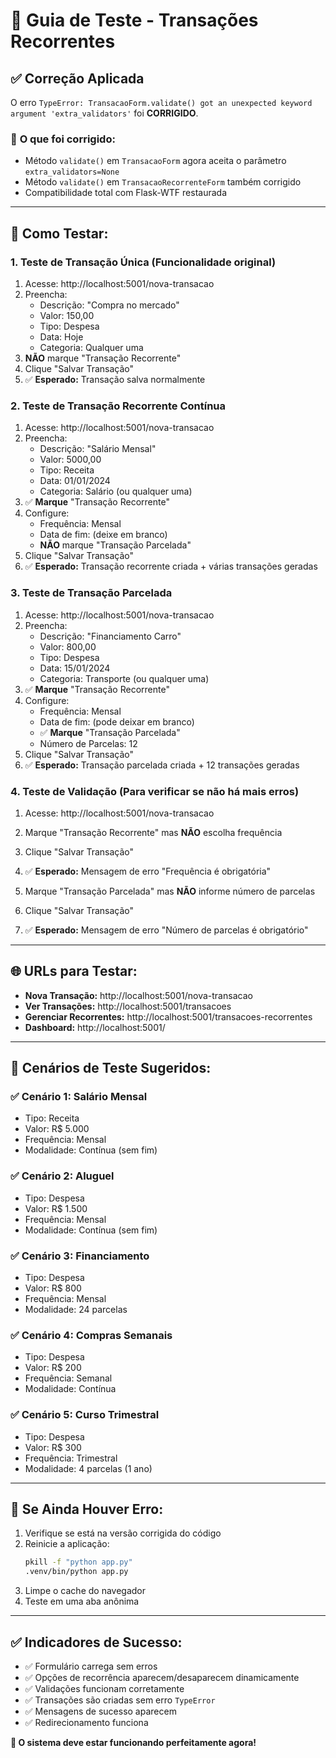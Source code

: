 # 🧪 Guia de Teste - Transações Recorrentes

## ✅ **Correção Aplicada**

O erro `TypeError: TransacaoForm.validate() got an unexpected keyword argument 'extra_validators'` foi **CORRIGIDO**.

### 🔧 **O que foi corrigido:**
- Método `validate()` em `TransacaoForm` agora aceita o parâmetro `extra_validators=None`
- Método `validate()` em `TransacaoRecorrenteForm` também corrigido
- Compatibilidade total com Flask-WTF restaurada

---

## 🧪 **Como Testar:**

### 1. **Teste de Transação Única** (Funcionalidade original)
1. Acesse: http://localhost:5001/nova-transacao
2. Preencha:
   - Descrição: "Compra no mercado"
   - Valor: 150,00
   - Tipo: Despesa
   - Data: Hoje
   - Categoria: Qualquer uma
3. **NÃO** marque "Transação Recorrente"
4. Clique "Salvar Transação"
5. ✅ **Esperado:** Transação salva normalmente

### 2. **Teste de Transação Recorrente Contínua**
1. Acesse: http://localhost:5001/nova-transacao
2. Preencha:
   - Descrição: "Salário Mensal"
   - Valor: 5000,00
   - Tipo: Receita
   - Data: 01/01/2024
   - Categoria: Salário (ou qualquer uma)
3. ✅ **Marque** "Transação Recorrente"
4. Configure:
   - Frequência: Mensal
   - Data de fim: (deixe em branco)
   - **NÃO** marque "Transação Parcelada"
5. Clique "Salvar Transação"
6. ✅ **Esperado:** Transação recorrente criada + várias transações geradas

### 3. **Teste de Transação Parcelada**
1. Acesse: http://localhost:5001/nova-transacao
2. Preencha:
   - Descrição: "Financiamento Carro"
   - Valor: 800,00
   - Tipo: Despesa
   - Data: 15/01/2024
   - Categoria: Transporte (ou qualquer uma)
3. ✅ **Marque** "Transação Recorrente"
4. Configure:
   - Frequência: Mensal
   - Data de fim: (pode deixar em branco)
   - ✅ **Marque** "Transação Parcelada"
   - Número de Parcelas: 12
5. Clique "Salvar Transação"
6. ✅ **Esperado:** Transação parcelada criada + 12 transações geradas

### 4. **Teste de Validação** (Para verificar se não há mais erros)
1. Acesse: http://localhost:5001/nova-transacao
2. Marque "Transação Recorrente" mas **NÃO** escolha frequência
3. Clique "Salvar Transação"
4. ✅ **Esperado:** Mensagem de erro "Frequência é obrigatória"

5. Marque "Transação Parcelada" mas **NÃO** informe número de parcelas
6. Clique "Salvar Transação"
7. ✅ **Esperado:** Mensagem de erro "Número de parcelas é obrigatório"

---

## 🌐 **URLs para Testar:**

- **Nova Transação:** http://localhost:5001/nova-transacao
- **Ver Transações:** http://localhost:5001/transacoes
- **Gerenciar Recorrentes:** http://localhost:5001/transacoes-recorrentes
- **Dashboard:** http://localhost:5001/

---

## 🎯 **Cenários de Teste Sugeridos:**

### ✅ **Cenário 1: Salário Mensal**
- Tipo: Receita
- Valor: R$ 5.000
- Frequência: Mensal
- Modalidade: Contínua (sem fim)

### ✅ **Cenário 2: Aluguel**
- Tipo: Despesa  
- Valor: R$ 1.500
- Frequência: Mensal
- Modalidade: Contínua (sem fim)

### ✅ **Cenário 3: Financiamento**
- Tipo: Despesa
- Valor: R$ 800
- Frequência: Mensal
- Modalidade: 24 parcelas

### ✅ **Cenário 4: Compras Semanais**
- Tipo: Despesa
- Valor: R$ 200
- Frequência: Semanal
- Modalidade: Contínua

### ✅ **Cenário 5: Curso Trimestral**
- Tipo: Despesa
- Valor: R$ 300
- Frequência: Trimestral
- Modalidade: 4 parcelas (1 ano)

---

## 🚨 **Se Ainda Houver Erro:**

1. Verifique se está na versão corrigida do código
2. Reinicie a aplicação:
   ```bash
   pkill -f "python app.py"
   .venv/bin/python app.py
   ```
3. Limpe o cache do navegador
4. Teste em uma aba anônima

---

## ✅ **Indicadores de Sucesso:**

- ✅ Formulário carrega sem erros
- ✅ Opções de recorrência aparecem/desaparecem dinamicamente
- ✅ Validações funcionam corretamente
- ✅ Transações são criadas sem erro `TypeError`
- ✅ Mensagens de sucesso aparecem
- ✅ Redirecionamento funciona

**🎉 O sistema deve estar funcionando perfeitamente agora!**
